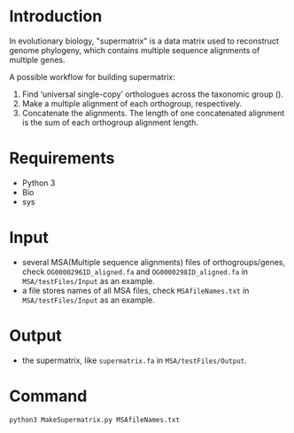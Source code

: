 # Introduction
In evolutionary biology, "supermatrix" is a data matrix used to reconstruct genome phylogeny, which contains multiple sequence alignments of multiple genes. 

A possible workflow for building supermatrix:

 1. Find ‘universal single-copy’ orthologues across the taxonomic group ().
 2. Make a multiple alignment of each orthogroup, respectively.
 3. Concatenate the alignments. The length of one concatenated alignment is the sum of each orthogroup alignment length.
# Requirements
 - Python 3
 - Bio
 - sys
# Input
 - several MSA(Multiple sequence alignments) files of orthogroups/genes, check `OG0000296ID_aligned.fa` and `OG0000298ID_aligned.fa` in `MSA/testFiles/Input` as an example.
- a file stores names of all MSA files, check `MSAfileNames.txt` in `MSA/testFiles/Input` as an example.
# Output
 - the supermatrix, like `supermatrix.fa` in `MSA/testFiles/Output`.
# Command
```python
python3 MakeSupermatrix.py MSAfileNames.txt
```
<!--stackedit_data:
eyJoaXN0b3J5IjpbLTEyOTQ3OTk0NywtMTU1NzU1NzY4OSwtND
Y0NTc1MDUyLC0xMTI4NDg4NDQyXX0=
-->